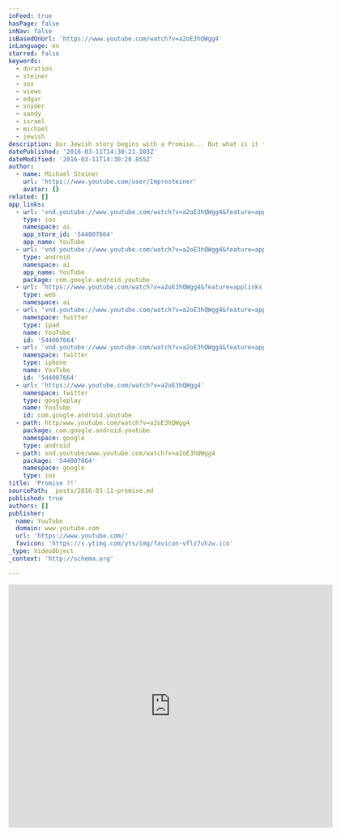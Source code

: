 ```yaml
---
inFeed: true
hasPage: false
inNav: false
isBasedOnUrl: 'https://www.youtube.com/watch?v=a2oE3hQWgg4'
inLanguage: en
starred: false
keywords:
  - duration
  - steiner
  - sos
  - views
  - edgar
  - snyder
  - sandy
  - israel
  - michael
  - jewish
description: Our Jewish story begins with a Promise... But what is it that we do with this Promise -- is really up to each of us... I believe the Promise Means Caring for Others.
datePublished: '2016-03-11T14:30:21.103Z'
dateModified: '2016-03-11T14:30:20.855Z'
author:
  - name: Michael Steiner
    url: 'https://www.youtube.com/user/Improsteiner'
    avatar: {}
related: []
app_links:
  - url: 'vnd.youtube://www.youtube.com/watch?v=a2oE3hQWgg4&feature=applinks'
    type: ios
    namespace: ai
    app_store_id: '544007664'
    app_name: YouTube
  - url: 'vnd.youtube://www.youtube.com/watch?v=a2oE3hQWgg4&feature=applinks'
    type: android
    namespace: ai
    app_name: YouTube
    package: com.google.android.youtube
  - url: 'https://www.youtube.com/watch?v=a2oE3hQWgg4&feature=applinks'
    type: web
    namespace: ai
  - url: 'vnd.youtube://www.youtube.com/watch?v=a2oE3hQWgg4&feature=applinks'
    namespace: twitter
    type: ipad
    name: YouTube
    id: '544007664'
  - url: 'vnd.youtube://www.youtube.com/watch?v=a2oE3hQWgg4&feature=applinks'
    namespace: twitter
    type: iphone
    name: YouTube
    id: '544007664'
  - url: 'https://www.youtube.com/watch?v=a2oE3hQWgg4'
    namespace: twitter
    type: googleplay
    name: YouTube
    id: com.google.android.youtube
  - path: http/www.youtube.com/watch?v=a2oE3hQWgg4
    package: com.google.android.youtube
    namespace: google
    type: android
  - path: vnd.youtube/www.youtube.com/watch?v=a2oE3hQWgg4
    package: '544007664'
    namespace: google
    type: ios
title: 'Promise ?!'
sourcePath: _posts/2016-03-11-promise.md
published: true
authors: []
publisher:
  name: YouTube
  domain: www.youtube.com
  url: 'https://www.youtube.com/'
  favicon: 'https://s.ytimg.com/yts/img/favicon-vflz7uhzw.ico'
_type: VideoObject
_context: 'http://schema.org'

---
```

<iframe src="https://cdn.embedly.com/widgets/media.html?src=https%3A%2F%2Fwww.youtube.com%2Fembed%2Fa2oE3hQWgg4%3Ffeature%3Doembed&amp;url=https%3A%2F%2Fwww.youtube.com%2Fwatch%3Fv%3Da2oE3hQWgg4&amp;image=https%3A%2F%2Fi.ytimg.com%2Fvi%2Fa2oE3hQWgg4%2Fhqdefault.jpg&amp;key=b7d04c9b404c499eba89ee7072e1c4f7&amp;type=text%2Fhtml&amp;schema=youtube" width="640" height="480" scrolling="no" frameborder="0" allowfullscreen="allowfullscreen" style=""></iframe>